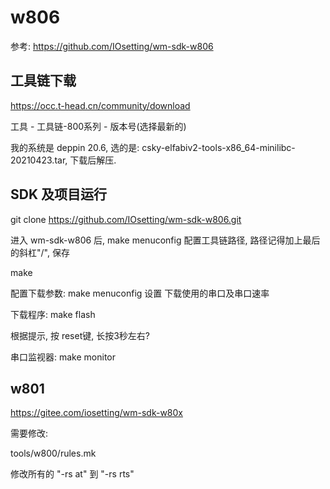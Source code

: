 # w806

参考: https://github.com/IOsetting/wm-sdk-w806

## 工具链下载

https://occ.t-head.cn/community/download

工具 - 工具链-800系列 - 版本号(选择最新的)

我的系统是 deppin 20.6, 选的是: csky-elfabiv2-tools-x86_64-minilibc-20210423.tar, 下载后解压.

## SDK 及项目运行

git clone https://github.com/IOsetting/wm-sdk-w806.git

进入 wm-sdk-w806 后, make menuconfig 配置工具链路径, 路径记得加上最后的斜杠"/", 保存

make

配置下载参数: make menuconfig
设置 下载使用的串口及串口速率

下载程序: make flash

根据提示, 按 reset键, 长按3秒左右?

串口监视器: make monitor

## w801

https://gitee.com/iosetting/wm-sdk-w80x

需要修改:

tools/w800/rules.mk

修改所有的 "-rs at" 到 "-rs rts"